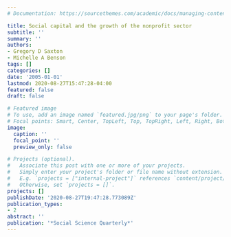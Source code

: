 ```yaml
---
# Documentation: https://sourcethemes.com/academic/docs/managing-content/

title: Social capital and the growth of the nonprofit sector
subtitle: ''
summary: ''
authors:
- Gregory D Saxton
- Michelle A Benson
tags: []
categories: []
date: '2005-01-01'
lastmod: 2020-08-27T15:47:28-04:00
featured: false
draft: false

# Featured image
# To use, add an image named `featured.jpg/png` to your page's folder.
# Focal points: Smart, Center, TopLeft, Top, TopRight, Left, Right, BottomLeft, Bottom, BottomRight.
image:
  caption: ''
  focal_point: ''
  preview_only: false

# Projects (optional).
#   Associate this post with one or more of your projects.
#   Simply enter your project's folder or file name without extension.
#   E.g. `projects = ["internal-project"]` references `content/project/deep-learning/index.md`.
#   Otherwise, set `projects = []`.
projects: []
publishDate: '2020-08-27T19:47:28.773089Z'
publication_types:
- 2
abstract: ''
publication: '*Social Science Quarterly*'
---
```

